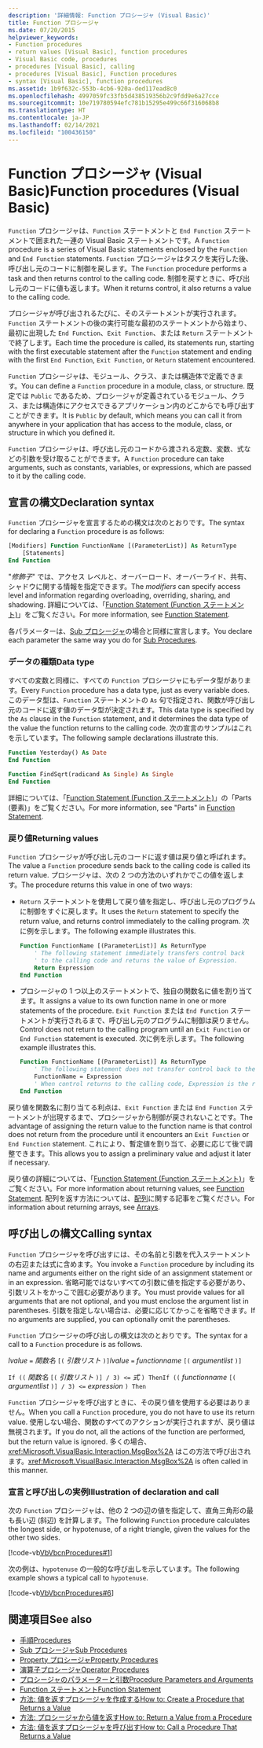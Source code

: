 ```yaml
---
description: '詳細情報: Function プロシージャ (Visual Basic)'
title: Function プロシージャ
ms.date: 07/20/2015
helpviewer_keywords:
- Function procedures
- return values [Visual Basic], function procedures
- Visual Basic code, procedures
- procedures [Visual Basic], calling
- procedures [Visual Basic], Function procedures
- syntax [Visual Basic], function procedures
ms.assetid: 1b9f632c-553b-4cb6-920a-ded117ead8c0
ms.openlocfilehash: 4997059fc33fb5d438519356b2c9fdd9e6a27cce
ms.sourcegitcommit: 10e719780594efc781b15295e499c66f316068b8
ms.translationtype: HT
ms.contentlocale: ja-JP
ms.lasthandoff: 02/14/2021
ms.locfileid: "100436150"
---
```

# <a name="function-procedures-visual-basic"></a><span data-ttu-id="9cd3a-103">Function プロシージャ (Visual Basic)</span><span class="sxs-lookup"><span data-stu-id="9cd3a-103">Function procedures (Visual Basic)</span></span>

<span data-ttu-id="9cd3a-104">`Function` プロシージャは、`Function` ステートメントと `End Function` ステートメントで囲まれた一連の Visual Basic ステートメントです。</span><span class="sxs-lookup"><span data-stu-id="9cd3a-104">A `Function` procedure is a series of Visual Basic statements enclosed by the `Function` and `End Function` statements.</span></span> <span data-ttu-id="9cd3a-105">`Function` プロシージャはタスクを実行した後、呼び出し元のコードに制御を戻します。</span><span class="sxs-lookup"><span data-stu-id="9cd3a-105">The `Function` procedure performs a task and then returns control to the calling code.</span></span> <span data-ttu-id="9cd3a-106">制御を戻すときに、呼び出し元のコードに値も返します。</span><span class="sxs-lookup"><span data-stu-id="9cd3a-106">When it returns control, it also returns a value to the calling code.</span></span>

<span data-ttu-id="9cd3a-107">プロシージャが呼び出されるたびに、そのステートメントが実行されます。`Function` ステートメントの後の実行可能な最初のステートメントから始まり、最初に出現した `End Function`、`Exit Function`、または `Return` ステートメントで終了します。</span><span class="sxs-lookup"><span data-stu-id="9cd3a-107">Each time the procedure is called, its statements run, starting with the first executable statement after the `Function` statement and ending with the first `End Function`, `Exit Function`, or `Return` statement encountered.</span></span>

<span data-ttu-id="9cd3a-108">`Function` プロシージャは、モジュール、クラス、または構造体で定義できます。</span><span class="sxs-lookup"><span data-stu-id="9cd3a-108">You can define a `Function` procedure in a module, class, or structure.</span></span> <span data-ttu-id="9cd3a-109">既定では `Public` であるため、プロシージャが定義されているモジュール、クラス、または構造体にアクセスできるアプリケーション内のどこからでも呼び出すことができます。</span><span class="sxs-lookup"><span data-stu-id="9cd3a-109">It is `Public` by default, which means you can call it from anywhere in your application that has access to the module, class, or structure in which you defined it.</span></span>

<span data-ttu-id="9cd3a-110">`Function` プロシージャは、呼び出し元のコードから渡される定数、変数、式などの引数を受け取ることができます。</span><span class="sxs-lookup"><span data-stu-id="9cd3a-110">A `Function` procedure can take arguments, such as constants, variables, or expressions, which are passed to it by the calling code.</span></span>

## <a name="declaration-syntax"></a><span data-ttu-id="9cd3a-111">宣言の構文</span><span class="sxs-lookup"><span data-stu-id="9cd3a-111">Declaration syntax</span></span>

<span data-ttu-id="9cd3a-112">`Function` プロシージャを宣言するための構文は次のとおりです。</span><span class="sxs-lookup"><span data-stu-id="9cd3a-112">The syntax for declaring a `Function` procedure is as follows:</span></span>

```vb
[Modifiers] Function FunctionName [(ParameterList)] As ReturnType
    [Statements]
End Function
```

<span data-ttu-id="9cd3a-113">"*修飾子*" では、アクセス レベルと、オーバーロード、オーバーライド、共有、シャドウに関する情報を指定できます。</span><span class="sxs-lookup"><span data-stu-id="9cd3a-113">The *modifiers* can specify access level and information regarding overloading, overriding, sharing, and shadowing.</span></span> <span data-ttu-id="9cd3a-114">詳細については、「[Function Statement (Function ステートメント)](../../../language-reference/statements/function-statement.md)」をご覧ください。</span><span class="sxs-lookup"><span data-stu-id="9cd3a-114">For more information, see [Function Statement](../../../language-reference/statements/function-statement.md).</span></span>

<span data-ttu-id="9cd3a-115">各パラメーターは、[Sub プロシージャ](./sub-procedures.md)の場合と同様に宣言します。</span><span class="sxs-lookup"><span data-stu-id="9cd3a-115">You declare each parameter the same way you do for [Sub Procedures](./sub-procedures.md).</span></span>

### <a name="data-type"></a><span data-ttu-id="9cd3a-116">データの種類</span><span class="sxs-lookup"><span data-stu-id="9cd3a-116">Data type</span></span>

<span data-ttu-id="9cd3a-117">すべての変数と同様に、すべての `Function` プロシージャにもデータ型があります。</span><span class="sxs-lookup"><span data-stu-id="9cd3a-117">Every `Function` procedure has a data type, just as every variable does.</span></span> <span data-ttu-id="9cd3a-118">このデータ型は、`Function` ステートメントの `As` 句で指定され、関数が呼び出し元のコードに返す値のデータ型が決定されます。</span><span class="sxs-lookup"><span data-stu-id="9cd3a-118">This data type is specified by the `As` clause in the `Function` statement, and it determines the data type of the value the function returns to the calling code.</span></span> <span data-ttu-id="9cd3a-119">次の宣言のサンプルはこれを示しています。</span><span class="sxs-lookup"><span data-stu-id="9cd3a-119">The following sample declarations illustrate this.</span></span>

```vb
Function Yesterday() As Date
End Function

Function FindSqrt(radicand As Single) As Single
End Function
```

<span data-ttu-id="9cd3a-120">詳細については、「[Function Statement (Function ステートメント)](../../../language-reference/statements/function-statement.md)」の「Parts (要素)」をご覧ください。</span><span class="sxs-lookup"><span data-stu-id="9cd3a-120">For more information, see "Parts" in [Function Statement](../../../language-reference/statements/function-statement.md).</span></span>

### <a name="returning-values"></a><span data-ttu-id="9cd3a-121">戻り値</span><span class="sxs-lookup"><span data-stu-id="9cd3a-121">Returning values</span></span>

<span data-ttu-id="9cd3a-122">`Function` プロシージャが呼び出し元のコードに返す値は戻り値と呼ばれます。</span><span class="sxs-lookup"><span data-stu-id="9cd3a-122">The value a `Function` procedure sends back to the calling code is called its return value.</span></span> <span data-ttu-id="9cd3a-123">プロシージャは、次の 2 つの方法のいずれかでこの値を返します。</span><span class="sxs-lookup"><span data-stu-id="9cd3a-123">The procedure returns this value in one of two ways:</span></span>

- <span data-ttu-id="9cd3a-124">`Return` ステートメントを使用して戻り値を指定し、呼び出し元のプログラムに制御をすぐに戻します。</span><span class="sxs-lookup"><span data-stu-id="9cd3a-124">It uses the `Return` statement to specify the return value, and returns control immediately to the calling program.</span></span> <span data-ttu-id="9cd3a-125">次に例を示します。</span><span class="sxs-lookup"><span data-stu-id="9cd3a-125">The following example illustrates this.</span></span>

  ```vb
  Function FunctionName [(ParameterList)] As ReturnType
      ' The following statement immediately transfers control back
      ' to the calling code and returns the value of Expression.
      Return Expression
  End Function
  ```

- <span data-ttu-id="9cd3a-126">プロシージャの 1 つ以上のステートメントで、独自の関数名に値を割り当てます。</span><span class="sxs-lookup"><span data-stu-id="9cd3a-126">It assigns a value to its own function name in one or more statements of the procedure.</span></span> <span data-ttu-id="9cd3a-127">`Exit Function` または `End Function` ステートメントが実行されるまで、呼び出し元のプログラムに制御は戻りません。</span><span class="sxs-lookup"><span data-stu-id="9cd3a-127">Control does not return to the calling program until an `Exit Function` or `End Function` statement is executed.</span></span> <span data-ttu-id="9cd3a-128">次に例を示します。</span><span class="sxs-lookup"><span data-stu-id="9cd3a-128">The following example illustrates this.</span></span>

  ```vb
  Function FunctionName [(ParameterList)] As ReturnType
      ' The following statement does not transfer control back to the calling code.
      FunctionName = Expression
      ' When control returns to the calling code, Expression is the return value.
  End Function
  ```

<span data-ttu-id="9cd3a-129">戻り値を関数名に割り当てる利点は、`Exit Function` または `End Function` ステートメントが出現するまで、プロシージャから制御が戻されないことです。</span><span class="sxs-lookup"><span data-stu-id="9cd3a-129">The advantage of assigning the return value to the function name is that control does not return from the procedure until it encounters an `Exit Function` or `End Function` statement.</span></span> <span data-ttu-id="9cd3a-130">これにより、暫定値を割り当て、必要に応じて後で調整できます。</span><span class="sxs-lookup"><span data-stu-id="9cd3a-130">This allows you to assign a preliminary value and adjust it later if necessary.</span></span>

<span data-ttu-id="9cd3a-131">戻り値の詳細については、「[Function Statement (Function ステートメント)](../../../language-reference/statements/function-statement.md)」をご覧ください。</span><span class="sxs-lookup"><span data-stu-id="9cd3a-131">For more information about returning values, see [Function Statement](../../../language-reference/statements/function-statement.md).</span></span> <span data-ttu-id="9cd3a-132">配列を返す方法については、[配列](../arrays/index.md)に関する記事をご覧ください。</span><span class="sxs-lookup"><span data-stu-id="9cd3a-132">For information about returning arrays, see [Arrays](../arrays/index.md).</span></span>

## <a name="calling-syntax"></a><span data-ttu-id="9cd3a-133">呼び出しの構文</span><span class="sxs-lookup"><span data-stu-id="9cd3a-133">Calling syntax</span></span>

<span data-ttu-id="9cd3a-134">`Function` プロシージャを呼び出すには、その名前と引数を代入ステートメントの右辺または式に含めます。</span><span class="sxs-lookup"><span data-stu-id="9cd3a-134">You invoke a `Function` procedure by including its name and arguments either on the right side of an assignment statement or in an expression.</span></span> <span data-ttu-id="9cd3a-135">省略可能ではないすべての引数に値を指定する必要があり、引数リストをかっこで囲む必要があります。</span><span class="sxs-lookup"><span data-stu-id="9cd3a-135">You must provide values for all arguments that are not optional, and you must enclose the argument list in parentheses.</span></span> <span data-ttu-id="9cd3a-136">引数を指定しない場合は、必要に応じてかっこを省略できます。</span><span class="sxs-lookup"><span data-stu-id="9cd3a-136">If no arguments are supplied, you can optionally omit the parentheses.</span></span>

<span data-ttu-id="9cd3a-137">`Function` プロシージャの呼び出しの構文は次のとおりです。</span><span class="sxs-lookup"><span data-stu-id="9cd3a-137">The syntax for a call to a `Function` procedure is as follows.</span></span>

<span data-ttu-id="9cd3a-138">*lvalue*  `=`  *関数名* `[(` *引数リスト* `)]`</span><span class="sxs-lookup"><span data-stu-id="9cd3a-138">*lvalue*  `=`  *functionname* `[(` *argumentlist* `)]`</span></span>

<span data-ttu-id="9cd3a-139">`If ((` *関数名* `[(` *引数リスト* `)] / 3) <=`  *式* `) Then`</span><span class="sxs-lookup"><span data-stu-id="9cd3a-139">`If ((` *functionname* `[(` *argumentlist* `)] / 3) <=`  *expression* `) Then`</span></span>

<span data-ttu-id="9cd3a-140">`Function` プロシージャを呼び出すときに、その戻り値を使用する必要はありません。</span><span class="sxs-lookup"><span data-stu-id="9cd3a-140">When you call a `Function` procedure, you do not have to use its return value.</span></span> <span data-ttu-id="9cd3a-141">使用しない場合、関数のすべてのアクションが実行されますが、戻り値は無視されます。</span><span class="sxs-lookup"><span data-stu-id="9cd3a-141">If you do not, all the actions of the function are performed, but the return value is ignored.</span></span> <span data-ttu-id="9cd3a-142">多くの場合、<xref:Microsoft.VisualBasic.Interaction.MsgBox%2A> はこの方法で呼び出されます。</span><span class="sxs-lookup"><span data-stu-id="9cd3a-142"><xref:Microsoft.VisualBasic.Interaction.MsgBox%2A> is often called in this manner.</span></span>

### <a name="illustration-of-declaration-and-call"></a><span data-ttu-id="9cd3a-143">宣言と呼び出しの実例</span><span class="sxs-lookup"><span data-stu-id="9cd3a-143">Illustration of declaration and call</span></span>

<span data-ttu-id="9cd3a-144">次の `Function` プロシージャは、他の 2 つの辺の値を指定して、直角三角形の最も長い辺 (斜辺) を計算します。</span><span class="sxs-lookup"><span data-stu-id="9cd3a-144">The following `Function` procedure calculates the longest side, or hypotenuse, of a right triangle, given the values for the other two sides.</span></span>

[!code-vb[VbVbcnProcedures#1](~/samples/snippets/visualbasic/VS_Snippets_VBCSharp/VbVbcnProcedures/VB/Class1.vb#1)]

<span data-ttu-id="9cd3a-145">次の例は、`hypotenuse` の一般的な呼び出しを示しています。</span><span class="sxs-lookup"><span data-stu-id="9cd3a-145">The following example shows a typical call to `hypotenuse`.</span></span>

[!code-vb[VbVbcnProcedures#6](~/samples/snippets/visualbasic/VS_Snippets_VBCSharp/VbVbcnProcedures/VB/Class1.vb#6)]

## <a name="see-also"></a><span data-ttu-id="9cd3a-146">関連項目</span><span class="sxs-lookup"><span data-stu-id="9cd3a-146">See also</span></span>

- [<span data-ttu-id="9cd3a-147">手順</span><span class="sxs-lookup"><span data-stu-id="9cd3a-147">Procedures</span></span>](./index.md)
- [<span data-ttu-id="9cd3a-148">Sub プロシージャ</span><span class="sxs-lookup"><span data-stu-id="9cd3a-148">Sub Procedures</span></span>](./sub-procedures.md)
- [<span data-ttu-id="9cd3a-149">Property プロシージャ</span><span class="sxs-lookup"><span data-stu-id="9cd3a-149">Property Procedures</span></span>](./property-procedures.md)
- [<span data-ttu-id="9cd3a-150">演算子プロシージャ</span><span class="sxs-lookup"><span data-stu-id="9cd3a-150">Operator Procedures</span></span>](./operator-procedures.md)
- [<span data-ttu-id="9cd3a-151">プロシージャのパラメーターと引数</span><span class="sxs-lookup"><span data-stu-id="9cd3a-151">Procedure Parameters and Arguments</span></span>](./procedure-parameters-and-arguments.md)
- [<span data-ttu-id="9cd3a-152">Function ステートメント</span><span class="sxs-lookup"><span data-stu-id="9cd3a-152">Function Statement</span></span>](../../../language-reference/statements/function-statement.md)
- [<span data-ttu-id="9cd3a-153">方法: 値を返すプロシージャを作成する</span><span class="sxs-lookup"><span data-stu-id="9cd3a-153">How to: Create a Procedure that Returns a Value</span></span>](./how-to-create-a-procedure-that-returns-a-value.md)
- [<span data-ttu-id="9cd3a-154">方法: プロシージャから値を返す</span><span class="sxs-lookup"><span data-stu-id="9cd3a-154">How to: Return a Value from a Procedure</span></span>](./how-to-return-a-value-from-a-procedure.md)
- [<span data-ttu-id="9cd3a-155">方法: 値を返すプロシージャを呼び出す</span><span class="sxs-lookup"><span data-stu-id="9cd3a-155">How to: Call a Procedure That Returns a Value</span></span>](./how-to-call-a-procedure-that-returns-a-value.md)
